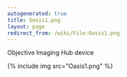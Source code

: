 ```yaml
---
autogenerated: true
title: Oasis1.png
layout: page
redirect_from: /wiki/File:Oasis1.png
---
```


Objective Imaging Hub device

{% include img src="Oasis1.png" %}


